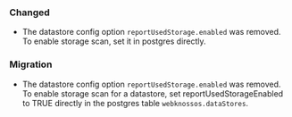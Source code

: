 ### Changed
- The datastore config option `reportUsedStorage.enabled` was removed. To enable storage scan, set it in postgres directly.

### Migration
- The datastore config option `reportUsedStorage.enabled` was removed. To enable storage scan for a datastore, set reportUsedStorageEnabled to TRUE directly in the postgres table `webknossos.dataStores`.

